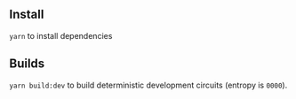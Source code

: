 ## Install

`yarn` to install dependencies

## Builds

`yarn build:dev` to build deterministic development circuits (entropy is `0000`).

